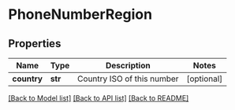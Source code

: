 # PhoneNumberRegion

## Properties
Name | Type | Description | Notes
------------ | ------------- | ------------- | -------------
**country** | **str** | Country ISO of this number | [optional] 

[[Back to Model list]](../README.md#documentation-for-models) [[Back to API list]](../README.md#documentation-for-api-endpoints) [[Back to README]](../README.md)


